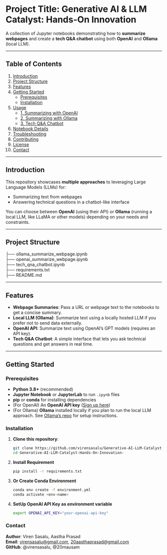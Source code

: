 # Project Title: Generative AI & LLM Catalyst: Hands-On Innovation 

A collection of Jupyter notebooks demonstrating how to **summarize webpages** and create a **tech Q&A chatbot** using both **OpenAI** and **Ollama** (local LLM).

---

## Table of Contents

1. [Introduction](#introduction)  
2. [Project Structure](#project-structure)  
3. [Features](#features)  
4. [Getting Started](#getting-started)  
   - [Prerequisites](#prerequisites)  
   - [Installation](#installation)  
5. [Usage](#usage)  
   - [1. Summarizing with OpenAI](#1-summarizing-with-openai)  
   - [2. Summarizing with Ollama](#2-summarizing-with-ollama)  
   - [3. Tech Q&A Chatbot](#3-tech-qna-chatbot)  
6. [Notebook Details](#notebook-details)  
7. [Troubleshooting](#troubleshooting)  
8. [Contributing](#contributing)  
9. [License](#license)  
10. [Contact](#contact)

---

## Introduction

This repository showcases **multiple approaches** to leveraging Large Language Models (LLMs) for:

- Summarizing text from webpages
- Answering technical questions in a chatbot-like interface

You can choose between **OpenAI** (using their API) or **Ollama** (running a local LLM, like LLaMA or other models) depending on your needs and constraints.

---

## Project Structure
  
├── ollama_summarize_webpage.ipynb  
├── openai_summarize_webpage.ipynb  
├── tech_qna_chatbot.ipynb  
├── requirements.txt  
├── README.md  

---

## Features

- **Webpage Summaries**: Pass a URL or webpage text to the notebooks to get a concise summary.
- **Local LLM (Ollama)**: Summarize text using a locally hosted LLM if you prefer not to send data externally.
- **OpenAI API**: Summarize text using OpenAI’s GPT models (requires an API key).
- **Tech Q&A Chatbot**: A simple interface that lets you ask technical questions and get answers in real time.

---

## Getting Started

### Prerequisites

- **Python 3.8+** (recommended)
- **Jupyter Notebook** or **JupyterLab** to run `.ipynb` files
- **pip** or **conda** for installing dependencies
- (For OpenAI) An **OpenAI API key** ([Sign up here](https://platform.openai.com/))
- (For Ollama) **Ollama** installed locally if you plan to run the local LLM approach. See [Ollama’s repo](https://github.com/jmorganca/ollama) for setup instructions.

### Installation

1. **Clone this repository**:
   ```bash
   git clone https://github.com/virensasalu/Generative-AI-LLM-Catalyst-Hands-On-Innovation-.git
   cd Generative-AI-LLM-Catalyst-Hands-On-Innovation-
2. **Install Requirement**
   ```bash
   pip install -r requirements.txt
3. **Or Create Conda Environment**
   ```bash
   conda env create -f environment.yml
   conda activate <env-name>
4. **SetUp OpenAI API Key as environment variable**
   ```bash
   export OPENAI_API_KEY="your-openai-api-key"

### Contact
**Author**: Viren Sasalu, Aastha Prasad  
**Email**: virensasalu@gmail.com, 20aasthaprasad@gmail.com  
**GitHub**: @virensasalu, @20mausam  
